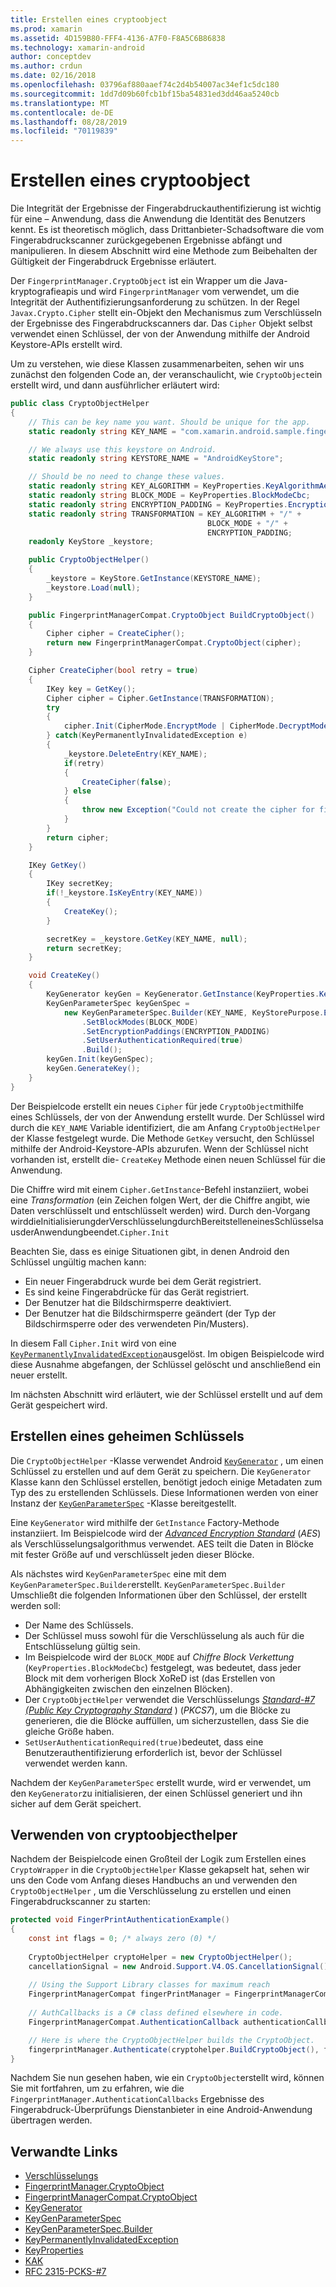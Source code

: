 ```yaml
---
title: Erstellen eines cryptoobject
ms.prod: xamarin
ms.assetid: 4D159B80-FFF4-4136-A7F0-F8A5C6B86838
ms.technology: xamarin-android
author: conceptdev
ms.author: crdun
ms.date: 02/16/2018
ms.openlocfilehash: 03796af880aaef74c2d4b54007ac34ef1c5dc180
ms.sourcegitcommit: 1dd7d09b60fcb1bf15ba54831ed3dd46aa5240cb
ms.translationtype: MT
ms.contentlocale: de-DE
ms.lasthandoff: 08/28/2019
ms.locfileid: "70119839"
---
```

# <a name="creating-a-cryptoobject"></a>Erstellen eines cryptoobject

Die Integrität der Ergebnisse der Fingerabdruckauthentifizierung ist wichtig für eine &ndash; Anwendung, dass die Anwendung die Identität des Benutzers kennt. Es ist theoretisch möglich, dass Drittanbieter-Schadsoftware die vom Fingerabdruckscanner zurückgegebenen Ergebnisse abfängt und manipulieren. In diesem Abschnitt wird eine Methode zum Beibehalten der Gültigkeit der Fingerabdruck Ergebnisse erläutert. 

Der `FingerprintManager.CryptoObject` ist ein Wrapper um die Java-kryptografieapis und wird `FingerprintManager` vom verwendet, um die Integrität der Authentifizierungsanforderung zu schützen. In der Regel `Javax.Crypto.Cipher` stellt ein-Objekt den Mechanismus zum Verschlüsseln der Ergebnisse des Fingerabdruckscanners dar. Das `Cipher` Objekt selbst verwendet einen Schlüssel, der von der Anwendung mithilfe der Android Keystore-APIs erstellt wird.

Um zu verstehen, wie diese Klassen zusammenarbeiten, sehen wir uns zunächst den folgenden Code an, der veranschaulicht, wie `CryptoObject`ein erstellt wird, und dann ausführlicher erläutert wird:

```csharp
public class CryptoObjectHelper
{
    // This can be key name you want. Should be unique for the app.
    static readonly string KEY_NAME = "com.xamarin.android.sample.fingerprint_authentication_key";

    // We always use this keystore on Android.
    static readonly string KEYSTORE_NAME = "AndroidKeyStore";

    // Should be no need to change these values.
    static readonly string KEY_ALGORITHM = KeyProperties.KeyAlgorithmAes;
    static readonly string BLOCK_MODE = KeyProperties.BlockModeCbc;
    static readonly string ENCRYPTION_PADDING = KeyProperties.EncryptionPaddingPkcs7;
    static readonly string TRANSFORMATION = KEY_ALGORITHM + "/" +
                                            BLOCK_MODE + "/" +
                                            ENCRYPTION_PADDING;
    readonly KeyStore _keystore;

    public CryptoObjectHelper()
    {
        _keystore = KeyStore.GetInstance(KEYSTORE_NAME);
        _keystore.Load(null);
    }

    public FingerprintManagerCompat.CryptoObject BuildCryptoObject()
    {
        Cipher cipher = CreateCipher();
        return new FingerprintManagerCompat.CryptoObject(cipher);
    }

    Cipher CreateCipher(bool retry = true)
    {
        IKey key = GetKey();
        Cipher cipher = Cipher.GetInstance(TRANSFORMATION);
        try
        {
            cipher.Init(CipherMode.EncryptMode | CipherMode.DecryptMode, key);
        } catch(KeyPermanentlyInvalidatedException e)
        {
            _keystore.DeleteEntry(KEY_NAME);
            if(retry)
            {
                CreateCipher(false);
            } else
            {
                throw new Exception("Could not create the cipher for fingerprint authentication.", e);
            }
        }
        return cipher;
    }

    IKey GetKey()
    {
        IKey secretKey;
        if(!_keystore.IsKeyEntry(KEY_NAME))
        {
            CreateKey();
        }

        secretKey = _keystore.GetKey(KEY_NAME, null);
        return secretKey;
    }

    void CreateKey()
    {
        KeyGenerator keyGen = KeyGenerator.GetInstance(KeyProperties.KeyAlgorithmAes, KEYSTORE_NAME);
        KeyGenParameterSpec keyGenSpec =
            new KeyGenParameterSpec.Builder(KEY_NAME, KeyStorePurpose.Encrypt | KeyStorePurpose.Decrypt)
                .SetBlockModes(BLOCK_MODE)
                .SetEncryptionPaddings(ENCRYPTION_PADDING)
                .SetUserAuthenticationRequired(true)
                .Build();
        keyGen.Init(keyGenSpec);
        keyGen.GenerateKey();
    }
}
```

Der Beispielcode erstellt ein neues `Cipher` für jede `CryptoObject`mithilfe eines Schlüssels, der von der Anwendung erstellt wurde. Der Schlüssel wird durch die `KEY_NAME` Variable identifiziert, die am Anfang `CryptoObjectHelper` der Klasse festgelegt wurde. Die Methode `GetKey` versucht, den Schlüssel mithilfe der Android-Keystore-APIs abzurufen. Wenn der Schlüssel nicht vorhanden ist, erstellt die- `CreateKey` Methode einen neuen Schlüssel für die Anwendung.

Die Chiffre wird mit einem `Cipher.GetInstance`-Befehl instanziiert, wobei eine _Transformation_ (ein Zeichen folgen Wert, der die Chiffre angibt, wie Daten verschlüsselt und entschlüsselt werden) wird. Durch den-Vorgang wirddieInitialisierungderVerschlüsselungdurchBereitstelleneinesSchlüsselsausderAnwendungbeendet.`Cipher.Init` 

Beachten Sie, dass es einige Situationen gibt, in denen Android den Schlüssel ungültig machen kann: 

- Ein neuer Fingerabdruck wurde bei dem Gerät registriert.
- Es sind keine Fingerabdrücke für das Gerät registriert.
- Der Benutzer hat die Bildschirmsperre deaktiviert.
- Der Benutzer hat die Bildschirmsperre geändert (der Typ der Bildschirmsperre oder des verwendeten Pin/Musters).

In diesem Fall `Cipher.Init` wird von eine [`KeyPermanentlyInvalidatedException`](https://developer.android.com/reference/android/security/keystore/KeyPermanentlyInvalidatedException.html)ausgelöst. Im obigen Beispielcode wird diese Ausnahme abgefangen, der Schlüssel gelöscht und anschließend ein neuer erstellt.

Im nächsten Abschnitt wird erläutert, wie der Schlüssel erstellt und auf dem Gerät gespeichert wird.

## <a name="creating-a-secret-key"></a>Erstellen eines geheimen Schlüssels

Die `CryptoObjectHelper` -Klasse verwendet Android [`KeyGenerator`](xref:Javax.Crypto.KeyGenerator) , um einen Schlüssel zu erstellen und auf dem Gerät zu speichern. Die `KeyGenerator` Klasse kann den Schlüssel erstellen, benötigt jedoch einige Metadaten zum Typ des zu erstellenden Schlüssels. Diese Informationen werden von einer Instanz der [`KeyGenParameterSpec`](https://developer.android.com/reference/android/security/keystore/KeyGenParameterSpec.html) -Klasse bereitgestellt. 

Eine `KeyGenerator` wird mithilfe der `GetInstance` Factory-Methode instanziiert. Im Beispielcode wird der [_Advanced Encryption Standard_](https://en.wikipedia.org/wiki/Advanced_Encryption_Standard) (_AES_) als Verschlüsselungsalgorithmus verwendet. AES teilt die Daten in Blöcke mit fester Größe auf und verschlüsselt jeden dieser Blöcke.

Als nächstes wird `KeyGenParameterSpec` eine mit dem `KeyGenParameterSpec.Builder`erstellt. `KeyGenParameterSpec.Builder` Umschließt die folgenden Informationen über den Schlüssel, der erstellt werden soll:

- Der Name des Schlüssels.
- Der Schlüssel muss sowohl für die Verschlüsselung als auch für die Entschlüsselung gültig sein.
- Im Beispielcode wird der `BLOCK_MODE` auf _Chiffre Block Verkettung_ (`KeyProperties.BlockModeCbc`) festgelegt, was bedeutet, dass jeder Block mit dem vorherigen Block XoReD ist (das Erstellen von Abhängigkeiten zwischen den einzelnen Blöcken). 
- Der `CryptoObjectHelper` verwendet die Verschlüsselungs [_Standard-#7 (Public Key Cryptography Standard_](https://tools.ietf.org/html/rfc2315) ) (_PKCS7_), um die Blöcke zu generieren, die die Blöcke auffüllen, um sicherzustellen, dass Sie die gleiche Größe haben.
- `SetUserAuthenticationRequired(true)`bedeutet, dass eine Benutzerauthentifizierung erforderlich ist, bevor der Schlüssel verwendet werden kann.

Nachdem der `KeyGenParameterSpec` erstellt wurde, wird er verwendet, um den `KeyGenerator`zu initialisieren, der einen Schlüssel generiert und ihn sicher auf dem Gerät speichert. 

## <a name="using-the-cryptoobjecthelper"></a>Verwenden von cryptoobjecthelper

Nachdem der Beispielcode einen Großteil der Logik zum Erstellen eines `CryptoWrapper` in die `CryptoObjectHelper` Klasse gekapselt hat, sehen wir uns den Code vom Anfang dieses Handbuchs an und verwenden den `CryptoObjectHelper` , um die Verschlüsselung zu erstellen und einen Fingerabdruckscanner zu starten: 

```csharp
protected void FingerPrintAuthenticationExample()
{
    const int flags = 0; /* always zero (0) */
    
    CryptoObjectHelper cryptoHelper = new CryptoObjectHelper();
    cancellationSignal = new Android.Support.V4.OS.CancellationSignal();
    
    // Using the Support Library classes for maximum reach
    FingerprintManagerCompat fingerPrintManager = FingerprintManagerCompat.From(this);
    
    // AuthCallbacks is a C# class defined elsewhere in code.
    FingerprintManagerCompat.AuthenticationCallback authenticationCallback = new MyAuthCallbackSample(this);

    // Here is where the CryptoObjectHelper builds the CryptoObject. 
    fingerprintManager.Authenticate(cryptohelper.BuildCryptoObject(), flags, cancellationSignal, authenticationCallback, null);
}
```

Nachdem Sie nun gesehen haben, wie ein `CryptoObject`erstellt wird, können Sie mit fortfahren, um zu erfahren, wie die `FingerprintManager.AuthenticationCallbacks` Ergebnisse des Fingerabdruck-Überprüfungs Dienstanbieter in eine Android-Anwendung übertragen werden.



## <a name="related-links"></a>Verwandte Links

- [Verschlüsselungs](xref:Javax.Crypto.Cipher)
- [FingerprintManager.CryptoObject](https://developer.android.com/reference/android/hardware/fingerprint/FingerprintManager.CryptoObject.html)
- [FingerprintManagerCompat.CryptoObject](https://developer.android.com/reference/android/support/v4/hardware/fingerprint/FingerprintManagerCompat.CryptoObject.html)
- [KeyGenerator](xref:Javax.Crypto.KeyGenerator)
- [KeyGenParameterSpec](https://developer.android.com/reference/android/security/keystore/KeyGenParameterSpec.html)
- [KeyGenParameterSpec.Builder](https://developer.android.com/reference/android/security/keystore/KeyGenParameterSpec.Builder.html)
- [KeyPermanentlyInvalidatedException](https://developer.android.com/reference/android/security/keystore/KeyPermanentlyInvalidatedException.html)
- [KeyProperties](https://developer.android.com/reference/android/security/keystore/KeyProperties.html)
- [KAK](https://en.wikipedia.org/wiki/Advanced_Encryption_Standard)
- [RFC 2315-PCKS-#7](https://tools.ietf.org/html/rfc2315)
